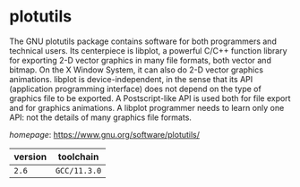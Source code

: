 # plotutils

The GNU plotutils package contains software for both programmers and  technical users. Its centerpiece is libplot, a powerful C/C++ function library for  exporting 2-D vector graphics in many file formats, both vector and bitmap. On the  X Window System, it can also do 2-D vector graphics animations.  libplot is device-independent, in the sense that its API (application programming interface)  does not depend on the type of graphics file to be exported. A Postscript-like API  is used both for file export and for graphics animations. A libplot programmer needs  to learn only one API: not the details of many graphics file formats.

*homepage*: <https://www.gnu.org/software/plotutils/>

version | toolchain
--------|----------
``2.6`` | ``GCC/11.3.0``
